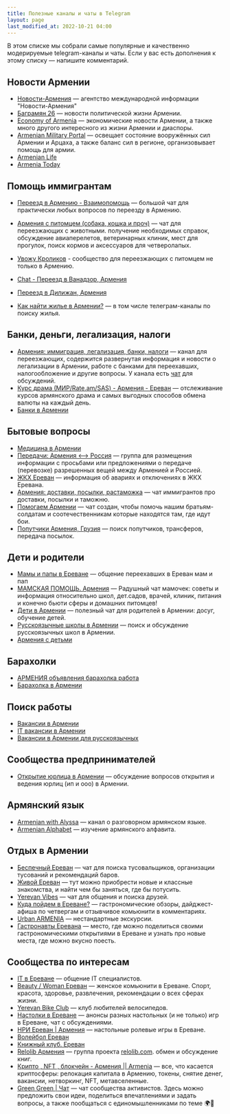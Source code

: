 ```yaml
---
title: Полезные каналы и чаты в Telegram
layout: page
last_modified_at: 2022-10-21 04:00
---
```


В этом списке мы собрали самые популярные и качественно модерируемые telegram-каналы и чаты. Если у вас есть дополнения
к этому списку — напишите комментарий.

## Новости Армении

- [Новости-Армения](https://t.me/novostiarmenia) — агентство международной информации "Новости-Армения"
- [Баграмян 26](https://t.me/bagramyan26) — новости политической жизни Армении.
- [Economy of Armenia](https://t.me/economyofarmenia) — экономические новости Армении, а также много другого интересного из жизни Армении и диаспоры.
- [Armenian Military Portal](https://t.me/military_arm) — освещает состояние вооружённых сил Армении и Арцаха, а также баланс сил в регионе, организовывает помощь для армии.
- [Armenian Life](https://t.me/Armenian_Life)
- [Armenia Today](https://t.me/armtoday)

## Помощь иммигрантам

- [Переезд в Армению - Взаимопомощь](https://t.me/+szFNNJqf1J42Zjhi) — большой чат для практически любых вопросов по переезду в Армению.
- [Армения с питомцем (собака, кошка и проч)](https://t.me/armenia_pets) — чат для переезжающих с животными. получение необходимых справок, обсуждение авиаперелетов, ветеринарных клиник, мест для прогулок, поиск кормов и аксессуаров для четверолапых.
- [Увожу Кроликов](https://t.me/+Cm_ikyupPDQ4ZDdi) - сообщество для переезжающих с питомцем не только в Армению. 

- [Chat - Переезд в Ванадзор, Армения](https://t.me/vanadzorchat)
- [Переезд в Дилижан, Армения](https://t.me/dilijanforlife)

- [Как найти жилье в Армении?](rent-house.md) — в том числе телеграм-каналы по поиску жилья.

## Банки, деньги, легализация, налоги

- [Армения: иммиграция, легализация, банки, налоги](https://t.me/am_banking_and_residency) — канал для переезжающих, содержится развернутая информация и новости о легализации в Армении, работе с банками для переехавших, налогообложение и другие вопросы. У канала есть [чат](https://t.me/am_banking_and_relocation_chat) для обсуждений.
- [Курс драма (МИР/Rate.am/SAS) - Армения - Ереван](https://t.me/armeniaCurrency) — отслеживание курсов армянского драма и самых выгодных способов обмена валюты на каждый день.
- [Банки в Армении](https://t.me/+tkxjy-IbDFZhODAy)

## Бытовые вопросы

- [Медицина в Армении](https://t.me/armenianmedicine)
- [Передачи: Армения <--> Россия](https://t.me/armrustransfer) — группа для размещения информации с просьбами или предложениями о передаче (перевозке) разрешенных вещей между Арменией и Россией.
- [ЖКХ Ереван](https://t.me/yerevan_utilities) — информация об авариях и отключениях в ЖКХ Еревана.
- [Армения: доставки, посылки, растаможка](https://t.me/am_delivery) — чат иммигрантов про доставки, посылки и таможню.
- [Помогаем Армении](https://t.me/+YH7-IwD1TSkzMGQy) — чат создан, чтобы помочь нашим братьям-солдатам и соотечественникам которые находятся там, где идут бои.
- [Попутчики Армения, Грузия](https://t.me/blablacararm) — поиск попутчиков, трансферов, передача посылок.

##  Дети и родители

- [Мамы и папы в Ереване](https://t.me/erevanmoms) — общение переехавших в Ереван мам и пап
- [МАМСКАЯ ПОМОЩЬ. Армения](https://t.me/mamskayapomosch) — Радушный чат мамочек: советы и информация относительно школ, дет.садов, врачей, клиник, питания и конечно бьюти сферы и домашних питомцев!
- [Дети в Армении](https://t.me/detiarmeniya) — полезный чат для родителей в Армении: досуг, обучение детей.
- [Русскоязычные школы в Армении](https://t.me/ru_schools_armenia) — поиск и обсуждение русскоязычных школ в Армении.
- [Армения с детьми](https://t.me/kids_am)

## Барахолки

- [АРМЕНИЯ объявления барахолка работа](https://t.me/armeniya_avito)
- [Барахолка в Армении](https://t.me/baraxolka_in_armenia)

## Поиск работы

- [Вакансии в Армении](https://t.me/rabotavarmenii)
- [IT вакансии в Армении](https://t.me/itjobsinam)
- [Вакансии в Армении для русскоязычных](https://t.me/ThereAreWorksInArmenia)

## Сообщества предпринимателей

- [Открытие юрлица в Армении](https://t.me/+TG55UcS6PjViOThi) — обсуждение вопросов открытия и ведения юрлиц (ип и ооо) в Армении.

## Армянский язык

- [Armenian with Alyssa](https://t.me/armenian_with_alyssa) — канал о разговорном армянском языке.
- [Armenian Alphabet](https://t.me/armenianalphabet) — изучение армянского алфавита.

## Отдых в Армении

- [Беспечный Ереван](https://t.me/jaunty_yerevan) — чат для поиска тусовальщиков, организации тусований и рекомендаций баров.
- [Живой Ереван](https://t.me/YerevanAlive4) — тут можно приобрести новые и классные знакомства, и найти чем бы заняться, где бы потусить.
- [Yerevan Vibes](https://t.me/yerevanvibes) — чат для общения и поиска друзей.
- [Куда пойдем в Ереване?](https://t.me/review_armenia) — гастрономические обзоры, дайджест-афиша по четвергам и отзывчивое комьюнити в комментариях.
- [Urban ARMENIA](https://t.me/urbanarmenia) — нестандартные экскурсии.
- [Гастронавты Еревана](https://t.me/gastroneersYerevan) — место, где можно поделиться своими гастрономическими открытиями в Ереване и узнать про новые места, где можно вкусно поесть.

## Сообщества по интересам

- [IT в Ереване](https://t.me/iterevan) — общение IT специалистов.
- [Beauty / Woman Ереван](https://t.me/womenerevan) — женское комьюнити в Ереване. Спорт, красота, здоровье, развлечения, рекомендации о всех сферах жизни.
- [Yerevan Bike Club](https://t.me/yerevanBikeClub) — клуб любителей велосипедов.
- [Настолки в Ереване](https://t.me/boardgames_yerevan) — анонсы разных настольных (и не только) игр в Ереване, чат с обсуждениями.
- [НРИ Ереван \| Армения](https://t.me/nrierevan) — настольные ролевые игры в Ереване.
- [Волейбол Ереван](https://t.me/volleybollerv)
- [Книжный клуб. Ереван](https://t.me/bookclubyerevan)
- [Relolib Армения](https://t.me/+J__AORhInF5jMWYy) — группа проекта [relolib.com](https://relolib.com/armenia). обмен и обсуждение книг.
- [Крипто , NFТ , блокчейн - Армения \|\| Armenia](https://t.me/cryptoitarmenia) — все, что касается криптосферы: релокация капитала в Армению, токены, снятие денег, вакансии, нетворкинг, NFT, метавселенные.
- [Green Green \| Чат](https://t.me/ecoyerevan_chat) — чат сообщества активистов. Здесь можно предложить свои идеи, поделиться впечатлениями и задать вопросы, а также пообщаться с единомышленниками по теме 🌍🌿

[//]: # (https://t.me/livinginarmenia - гайды и новости)

